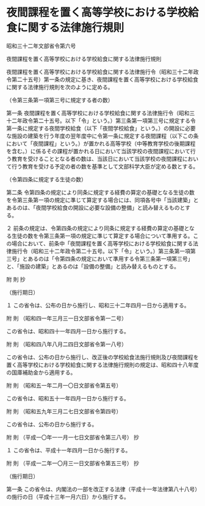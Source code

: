 # 夜間課程を置く高等学校における学校給食に関する法律施行規則

昭和三十二年文部省令第六号

夜間課程を置く高等学校における学校給食に関する法律施行規則

夜間課程を置く高等学校における学校給食に関する法律施行令（昭和三十二年政令第二十五号）第一条の規定に基き、夜間課程を置く高等学校における学校給食に関する法律施行規則を次のように定める。

（令第三条第一項第三号に規定する者の数）

第一条 夜間課程を置く高等学校における学校給食に関する法律施行令（昭和三十二年政令第二十五号。以下「令」という。）第三条第一項第三号に規定する令第一条に規定する夜間学校給食（以下「夜間学校給食」という。）の開設に必要な施設の建築を行う年度の翌年度中に令第一条に規定する夜間課程（以下この条において「夜間課程」という。）が置かれる高等学校（中等教育学校の後期課程を含む。）に係るその課程が置かれる日において当該学校の夜間課程において行う教育を受けることとなる者の数は、当該日において当該学校の夜間課程において行う教育を受ける予定の者の数を基準として文部科学大臣が定める数とする。

（令第四条に規定する生徒の数）

第二条 令第四条の規定により同条に規定する経費の算定の基礎となる生徒の数を令第三条第一項の規定に準じて算定する場合には、同項各号中「当該建築」とあるのは、「夜間学校給食の開設に必要な設備の整備」と読み替えるものとする。

２ 前条の規定は、令第四条の規定により同条に規定する経費の算定の基礎となる生徒の数を令第三条第一項の規定に準じて算定する場合について準用する。この場合において、前条中「夜間課程を置く高等学校における学校給食に関する法律施行令（昭和三十二年政令第二十五号。以下「令」という。）第三条第一項第三号」とあるのは「令第四条の規定において準用する令第三条第一項第三号」と、「施設の建築」とあるのは「設備の整備」と読み替えるものとする。

附 則 抄

（施行期日）

１ この省令は、公布の日から施行し、昭和三十二年四月一日から適用する。

附 則 （昭和四一年三月三一日文部省令第一二号）

この省令は、昭和四十一年四月一日から施行する。

附 則 （昭和四八年八月二四日文部省令第一八号）

この省令は、公布の日から施行し、改正後の学校給食法施行規則及び夜間課程を置く高等学校における学校給食に関する法律施行規則の規定は、昭和四十八年度の国庫補助金から適用する。

附 則 （昭和五一年二月一〇日文部省令第五号）

この省令は、昭和五十一年四月一日から施行する。

附 則 （昭和五九年三月二七日文部省令第四号）

この省令は、公布の日から施行する。

附 則 （平成一〇年一一月一七日文部省令第三八号） 抄

１ この省令は、平成十一年四月一日から施行する。

附 則 （平成一二年一〇月三一日文部省令第五三号） 抄

（施行期日）

第一条 この省令は、内閣法の一部を改正する法律（平成十一年法律第八十八号）の施行の日（平成十三年一月六日）から施行する。
